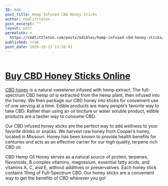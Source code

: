 ```yaml
---
ID: 646
post_title: Hemp Infused CBD Honey Sticks
author: cbdlittleton
post_excerpt: ""
layout: post
permalink: >
  https://cbdlittleton.com/posts/edibles/hemp-infused-cbd-honey-sticks/
published: true
post_date: 2020-10-13 13:18:41
---
```

<!-- wp:image {"id":647,"sizeSlug":"large"} -->
<figure class="wp-block-image size-large"><a href="https://cbdamericanshaman.com/littleton/cbd-honey-sticks"><img src="https://cbdlittleton.com/wp-content/uploads/2020/10/cbd-honey-sticks-576x1024.jpg" alt="" class="wp-image-647"/></a></figure>
<!-- /wp:image -->

<!-- wp:heading {"level":1} -->
<h1><a href="https://cbdamericanshaman.com/littleton/cbd-honey-sticks">Buy CBD Honey Sticks Online</a> </h1>
<!-- /wp:heading -->

<!-- wp:paragraph -->
<p><a href="https://cbdamericanshaman.com/littleton/cbd-honey">CBD honey</a> is a natural sweetener infused with hemp extract. The full-spectrum CBD hemp oil is extracted from the hemp plant, then infused into the honey. We then package our CBD honey into sticks for convenient use of one serving at a time. Edible products are many people’s favorite way to take CBD. Rather than using an oil tincture or water soluble product, edible products are a tastier way to consume CBD. </p>
<!-- /wp:paragraph -->

<!-- wp:paragraph -->
<p>Our CBD infused honey sticks are the perfect way to add wellness to your favorite drinks or snacks. We harvest raw honey from Cooper’s honey, located in Missouri. Honey has been known to provide health benefits for centuries and acts as an effective carrier for our high quality, terpene rich CBD oil. </p>
<!-- /wp:paragraph -->

<!-- wp:paragraph -->
<p>CBD Hemp Oil Honey serves as a natural source of protein, terpenes, flavonoids, B complex vitamins, magnesium, essential fatty acids, and vitamins A, C, and E, without additives or preservatives. Each honey stick contains 10mg of Full-Spectrum CBD. Our honey sticks are a convenient way to get the benefits of CBD wherever you go!</p>
<!-- /wp:paragraph -->
